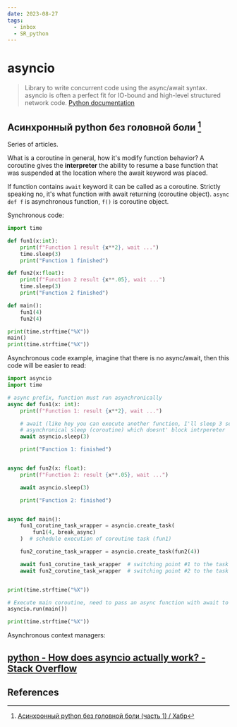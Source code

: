 ```yaml
---
date: 2023-08-27
tags:
  - inbox
  - SR_python
---
```


# asyncio

> Library to write concurrent code using the async/await syntax.
> asyncio is often a perfect fit for IO-bound and high-level structured network
> code.
> [Python documentation](https://docs.python.org/3/library/asyncio.html)

## Асинхронный python без головной боли [^1]

Series of articles.

What is a coroutine in general, how it's modify function behavior?
&#10;
A coroutine gives the **interpreter** the ability to resume a base function that
was suspended at the location where the await keyword was placed.

If function contains `await` keyword it can be called as a coroutine.
&#10;
Strictly speaking no, it's what function with await returning (coroutine
object).
`async def f` is asynchronous function, `f()` is coroutine object.

Synchronous code:

```python
import time

def fun1(x:int):
    print(f"Function 1 result {x**2}, wait ...")
    time.sleep(3)
    print("Function 1 finished")

def fun2(x:float):
    print(f"Function 2 result {x**.05}, wait ...")
    time.sleep(3)
    print("Function 2 finished")

def main():
    fun1(4)
    fun2(4)

print(time.strftime("%X"))
main()
print(time.strftime("%X"))
```

Asynchronous code example, imagine that there is no async/await, then this code
will be easier to read:

```python
import asyncio
import time

# async prefix, function must run asynchronically
async def fun1(x: int):
    print(f"Function 1: result {x**2}, wait ...")

    # await (like hey you can execute another function, I'll sleep 3 seconds)
    # asynchronical sleep (coroutine) which doesnt' block intrpereter
    await asyncio.sleep(3)

    print("Function 1: finished")


async def fun2(x: float):
    print(f"Function 2: result {x**.05}, wait ...")

    await asyncio.sleep(3)

    print("Function 2: finished")


async def main():
    fun1_corutine_task_wrapper = asyncio.create_task(
        fun1(4, break_async)
    )  # schedule execution of coroutine task (fun1)

    fun2_corutine_task_wrapper = asyncio.create_task(fun2(4))

    await fun1_corutine_task_wrapper  # switching point #1 to the task wrapper
    await fun2_corutine_task_wrapper  # switching point #2 to the task wrapper


print(time.strftime("%X"))

# Execute main coroutine, need to pass an async function with await to Task's!
asyncio.run(main())

print(time.strftime("%X"))
```

Asynchronous context managers:



## [python - How does asyncio actually work? - Stack Overflow](https://stackoverflow.com/questions/49005651/how-does-asyncio-actually-work/51116910#51116910)


## References

[^1]: [Асинхронный python без головной боли (часть 1) / Хабр](https://habr.com/ru/articles/667630/)
